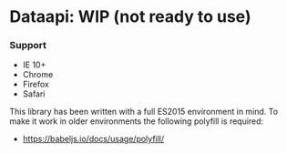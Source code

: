 # Dataapi: WIP (not ready to use)

### Support
* IE 10+
* Chrome
* Firefox
* Safari

This library has been written with a full ES2015 environment in mind. To make it work in older environments the following polyfill is required:
- https://babeljs.io/docs/usage/polyfill/
